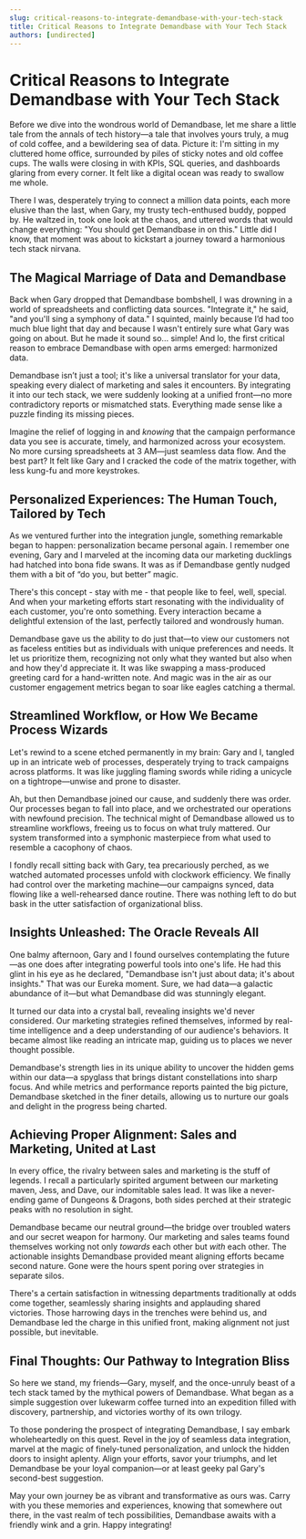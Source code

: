 ```yaml
---
slug: critical-reasons-to-integrate-demandbase-with-your-tech-stack
title: Critical Reasons to Integrate Demandbase with Your Tech Stack
authors: [undirected]
---
```



# Critical Reasons to Integrate Demandbase with Your Tech Stack

Before we dive into the wondrous world of Demandbase, let me share a little tale from the annals of tech history—a tale that involves yours truly, a mug of cold coffee, and a bewildering sea of data. Picture it: I'm sitting in my cluttered home office, surrounded by piles of sticky notes and old coffee cups. The walls were closing in with KPIs, SQL queries, and dashboards glaring from every corner. It felt like a digital ocean was ready to swallow me whole.

There I was, desperately trying to connect a million data points, each more elusive than the last, when Gary, my trusty tech-enthused buddy, popped by. He waltzed in, took one look at the chaos, and uttered words that would change everything: "You should get Demandbase in on this." Little did I know, that moment was about to kickstart a journey toward a harmonious tech stack nirvana. 

## The Magical Marriage of Data and Demandbase

Back when Gary dropped that Demandbase bombshell, I was drowning in a world of spreadsheets and conflicting data sources. "Integrate it," he said, "and you'll sing a symphony of data." I squinted, mainly because I’d had too much blue light that day and because I wasn't entirely sure what Gary was going on about. But he made it sound so... simple! And lo, the first critical reason to embrace Demandbase with open arms emerged: harmonized data.

Demandbase isn’t just a tool; it's like a universal translator for your data, speaking every dialect of marketing and sales it encounters. By integrating it into our tech stack, we were suddenly looking at a unified front—no more contradictory reports or mismatched stats. Everything made sense like a puzzle finding its missing pieces. 

Imagine the relief of logging in and *knowing* that the campaign performance data you see is accurate, timely, and harmonized across your ecosystem. No more cursing spreadsheets at 3 AM—just seamless data flow. And the best part? It felt like Gary and I cracked the code of the matrix together, with less kung-fu and more keystrokes.

## Personalized Experiences: The Human Touch, Tailored by Tech

As we ventured further into the integration jungle, something remarkable began to happen: personalization became personal again. I remember one evening, Gary and I marveled at the incoming data our marketing ducklings had hatched into bona fide swans. It was as if Demandbase gently nudged them with a bit of “do you, but better” magic.

There's this concept - stay with me - that people like to feel, well, special. And when your marketing efforts start resonating with the individuality of each customer, you're onto something. Every interaction became a delightful extension of the last, perfectly tailored and wondrously human.

Demandbase gave us the ability to do just that—to view our customers not as faceless entities but as individuals with unique preferences and needs. It let us prioritize them, recognizing not only what they wanted but also when and how they'd appreciate it. It was like swapping a mass-produced greeting card for a hand-written note. And magic was in the air as our customer engagement metrics began to soar like eagles catching a thermal.

## Streamlined Workflow, or How We Became Process Wizards

Let's rewind to a scene etched permanently in my brain: Gary and I, tangled up in an intricate web of processes, desperately trying to track campaigns across platforms. It was like juggling flaming swords while riding a unicycle on a tightrope—unwise and prone to disaster.

Ah, but then Demandbase joined our cause, and suddenly there was order. Our processes began to fall into place, and we orchestrated our operations with newfound precision. The technical might of Demandbase allowed us to streamline workflows, freeing us to focus on what truly mattered. Our system transformed into a symphonic masterpiece from what used to resemble a cacophony of chaos.

I fondly recall sitting back with Gary, tea precariously perched, as we watched automated processes unfold with clockwork efficiency. We finally had control over the marketing machine—our campaigns synced, data flowing like a well-rehearsed dance routine. There was nothing left to do but bask in the utter satisfaction of organizational bliss.

## Insights Unleashed: The Oracle Reveals All

One balmy afternoon, Gary and I found ourselves contemplating the future—as one does after integrating powerful tools into one's life. He had this glint in his eye as he declared, "Demandbase isn't just about data; it's about insights." That was our Eureka moment. Sure, we had data—a galactic abundance of it—but what Demandbase did was stunningly elegant.

It turned our data into a crystal ball, revealing insights we'd never considered. Our marketing strategies refined themselves, informed by real-time intelligence and a deep understanding of our audience's behaviors. It became almost like reading an intricate map, guiding us to places we never thought possible.

Demandbase's strength lies in its unique ability to uncover the hidden gems within our data—a spyglass that brings distant constellations into sharp focus. And while metrics and performance reports painted the big picture, Demandbase sketched in the finer details, allowing us to nurture our goals and delight in the progress being charted.

## Achieving Proper Alignment: Sales and Marketing, United at Last

In every office, the rivalry between sales and marketing is the stuff of legends. I recall a particularly spirited argument between our marketing maven, Jess, and Dave, our indomitable sales lead. It was like a never-ending game of Dungeons & Dragons, both sides perched at their strategic peaks with no resolution in sight. 

Demandbase became our neutral ground—the bridge over troubled waters and our secret weapon for harmony. Our marketing and sales teams found themselves working not only *towards* each other but *with* each other. The actionable insights Demandbase provided meant aligning efforts became second nature. Gone were the hours spent poring over strategies in separate silos.

There's a certain satisfaction in witnessing departments traditionally at odds come together, seamlessly sharing insights and applauding shared victories. Those harrowing days in the trenches were behind us, and Demandbase led the charge in this unified front, making alignment not just possible, but inevitable.

## Final Thoughts: Our Pathway to Integration Bliss

So here we stand, my friends—Gary, myself, and the once-unruly beast of a tech stack tamed by the mythical powers of Demandbase. What began as a simple suggestion over lukewarm coffee turned into an expedition filled with discovery, partnership, and victories worthy of its own trilogy.

To those pondering the prospect of integrating Demandbase, I say embark wholeheartedly on this quest. Revel in the joy of seamless data integration, marvel at the magic of finely-tuned personalization, and unlock the hidden doors to insight aplenty. Align your efforts, savor your triumphs, and let Demandbase be your loyal companion—or at least geeky pal Gary's second-best suggestion.

May your own journey be as vibrant and transformative as ours was. Carry with you these memories and experiences, knowing that somewhere out there, in the vast realm of tech possibilities, Demandbase awaits with a friendly wink and a grin. Happy integrating!
